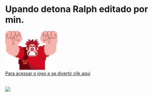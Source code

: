 # Upando detona Ralph editado por min. 
<a href="https://ezieldeandrade.github.io/DetRalphHTML/"><img src="https://github.com/EzielDeAndrade/DetRalphHTML/blob/main/src/images/ralph.png"></a><br>
<a href="https://ezieldeandrade.github.io/DetRalphHTML/">Para acessar o jogo e se divertir clik aqui</a> <br><br> <br>
<img src ="https://ecdd.infnet.edu.br/rj/wp-content/uploads/sites/9/2017/09/Graduacao-em-Jogos-Digitais-1.jpg">
